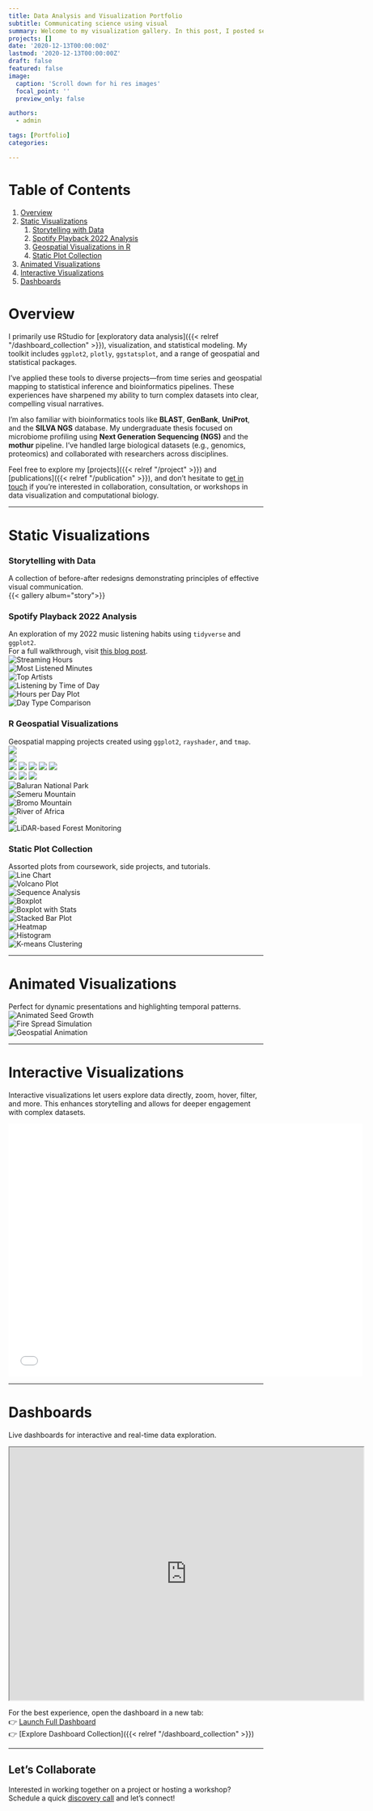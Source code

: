 ```yaml
---
title: Data Analysis and Visualization Portfolio 
subtitle: Communicating science using visual
summary: Welcome to my visualization gallery. In this post, I posted several visualizations that I created during my undergraduate study. 
projects: []
date: '2020-12-13T00:00:00Z'
lastmod: '2020-12-13T00:00:00Z'
draft: false
featured: false
image:
  caption: 'Scroll down for hi res images'
  focal_point: ''
  preview_only: false

authors:
  - admin

tags: [Portfolio]
categories:

---
```


# Table of Contents  
1. [Overview](#overview)  
2. [Static Visualizations](#staticviz)  
    1. [Storytelling with Data](#subparagraph1)  
    2. [Spotify Playback 2022 Analysis](#subparagraph2)  
    3. [Geospatial Visualizations in R](#subparagraph3)  
    4. [Static Plot Collection](#subparagraph4)  
3. [Animated Visualizations](#animatedviz)  
4. [Interactive Visualizations](#interact)  
5. [Dashboards](#dashboard)  

# Overview <a name="overview"></a>

I primarily use RStudio for [exploratory data analysis]({{< relref "/dashboard_collection" >}}), visualization, and statistical modeling. My toolkit includes `ggplot2`, `plotly`, `ggstatsplot`, and a range of geospatial and statistical packages.

I’ve applied these tools to diverse projects—from time series and geospatial mapping to statistical inference and bioinformatics pipelines. These experiences have sharpened my ability to turn complex datasets into clear, compelling visual narratives.

I’m also familiar with bioinformatics tools like **BLAST**, **GenBank**, **UniProt**, and the **SILVA NGS** database. My undergraduate thesis focused on microbiome profiling using **Next Generation Sequencing (NGS)** and the **mothur** pipeline. I’ve handled large biological datasets (e.g., genomics, proteomics) and collaborated with researchers across disciplines.

Feel free to explore my [projects]({{< relref "/project" >}}) and [publications]({{< relref "/publication" >}}), and don’t hesitate to [get in touch](https://edodanilyan.com/#contact) if you’re interested in collaboration, consultation, or workshops in data visualization and computational biology.

---

# Static Visualizations <a name="staticviz"></a>

### Storytelling with Data <a name="subparagraph1"></a>  
A collection of before-after redesigns demonstrating principles of effective visual communication.  
{{< gallery album="story">}}

### Spotify Playback 2022 Analysis <a name="subparagraph2"></a>  
An exploration of my 2022 music listening habits using `tidyverse` and `ggplot2`.  
For a full walkthrough, visit [this blog post](https://edodanilyan.com/post/spotify/).  
![Streaming Hours](/spot_streaminghours.jpeg)  
![Most Listened Minutes](/spot_minutesmostlistened.jpeg)  
![Top Artists](/spot_hoursartist.jpeg)  
![Listening by Time of Day](/spot_timeday.jpeg)  
![Hours per Day Plot](/spot_plothoursday.jpeg)  
![Day Type Comparison](/spot_daytype.jpeg)  

### R Geospatial Visualizations <a name="subparagraph3"></a>  
Geospatial mapping projects created using `ggplot2`, `rayshader`, and `tmap`.  
![](/mapst.jpeg)  
![](/mapst1.jpeg)  
![](/mapst3.jpeg) 
![](/mapst4.png) 
![](/mapst6.png) 
![](/mapst8.png) 
![](/map.jpeg)  
![](/java_pops.png) 
![](/map2.png) 
![](/map3.png '')  
![](/map4.jpeg 'Baluran National Park')  
![](/map5.jpeg 'Semeru Mountain')  
![](/map6.jpeg 'Bromo Mountain')  
![](/map7.jpeg 'River of Africa')  
![](/map8.jpeg)  
![](/maplas.jpeg 'LiDAR-based Forest Monitoring')  

### Static Plot Collection <a name="subparagraph4"></a>  
Assorted plots from coursework, side projects, and tutorials.  
![Line Chart](/lineplot1.jpeg)  
![Volcano Plot](/vplot.jpeg 'Metabolomic Volcano Plot')  
![Sequence Analysis](/sequence.png 'Dendrogram of Sequences')  
![Boxplot](/boxplot.jpeg)  
![Boxplot with Stats](/boxplotstat.jpeg)  
![Stacked Bar Plot](/stackedbarplot.png)  
![Heatmap](/heatmap.jpeg)  
![Histogram](/histogram.jpeg)  
![K-means Clustering](/kmeans.jpeg)  

---

# Animated Visualizations <a name="animatedviz"></a>  
Perfect for dynamic presentations and highlighting temporal patterns.  
![Animated Seed Growth](/seedanimation.gif)  
![Fire Spread Simulation](/animasifire.gif)  
![Geospatial Animation](/animasi4.gif)  

---

# Interactive Visualizations <a name="interact"></a>  

Interactive visualizations let users explore data directly, zoom, hover, filter, and more. This enhances storytelling and allows for deeper engagement with complex datasets.  
<iframe width="700" height="500" frameborder="0" scrolling="yes" src="//plotly.com/~danilyanedo/1.embed"></iframe>  

---

# Dashboards <a name="dashboard"></a>  
Live dashboards for interactive and real-time data exploration.  
<iframe width="700" height="500" src="https://danilyanedo7.github.io/dashboard/"></iframe>  

For the best experience, open the dashboard in a new tab:  
👉 [Launch Full Dashboard](https://danilyanedo7.github.io/dashboard/)  
👉 [Explore Dashboard Collection]({{< relref "/dashboard_collection" >}})  

---

## Let’s Collaborate

Interested in working together on a project or hosting a workshop?  
Schedule a quick [discovery call](https://edodanilyan.com/#contact) and let’s connect!